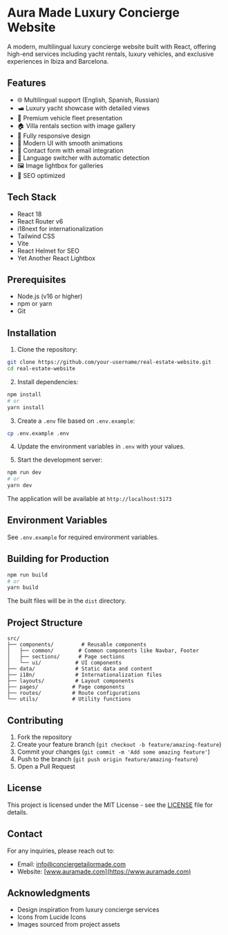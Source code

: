 # Aura Made Luxury Concierge Website

A modern, multilingual luxury concierge website built with React, offering high-end services including yacht rentals, luxury vehicles, and exclusive experiences in Ibiza and Barcelona.

## Features

- 🌐 Multilingual support (English, Spanish, Russian)
- 🛥️ Luxury yacht showcase with detailed views
- 🚗 Premium vehicle fleet presentation
- 🏠 Villa rentals section with image gallery
- 📱 Fully responsive design
- 🎨 Modern UI with smooth animations
- 📧 Contact form with email integration
- 🔄 Language switcher with automatic detection
- 🖼️ Image lightbox for galleries
- 🎯 SEO optimized

## Tech Stack

- React 18
- React Router v6
- i18next for internationalization
- Tailwind CSS
- Vite
- React Helmet for SEO
- Yet Another React Lightbox

## Prerequisites

- Node.js (v16 or higher)
- npm or yarn
- Git

## Installation

1. Clone the repository:
```bash
git clone https://github.com/your-username/real-estate-website.git
cd real-estate-website
```

2. Install dependencies:
```bash
npm install
# or
yarn install
```

3. Create a `.env` file based on `.env.example`:
```bash
cp .env.example .env
```

4. Update the environment variables in `.env` with your values.

5. Start the development server:
```bash
npm run dev
# or
yarn dev
```

The application will be available at `http://localhost:5173`

## Environment Variables

See `.env.example` for required environment variables.

## Building for Production

```bash
npm run build
# or
yarn build
```

The built files will be in the `dist` directory.

## Project Structure

```
src/
├── components/         # Reusable components
│   ├── common/        # Common components like Navbar, Footer
│   ├── sections/      # Page sections
│   └── ui/           # UI components
├── data/             # Static data and content
├── i18n/             # Internationalization files
├── layouts/          # Layout components
├── pages/           # Page components
├── routes/          # Route configurations
└── utils/           # Utility functions
```

## Contributing

1. Fork the repository
2. Create your feature branch (`git checkout -b feature/amazing-feature`)
3. Commit your changes (`git commit -m 'Add some amazing feature'`)
4. Push to the branch (`git push origin feature/amazing-feature`)
5. Open a Pull Request

## License

This project is licensed under the MIT License - see the [LICENSE](LICENSE) file for details.

## Contact

For any inquiries, please reach out to:
- Email: info@conciergetailormade.com
- Website: [www.auramade.com](https://www.auramade.com)

## Acknowledgments

- Design inspiration from luxury concierge services
- Icons from Lucide Icons
- Images sourced from project assets
